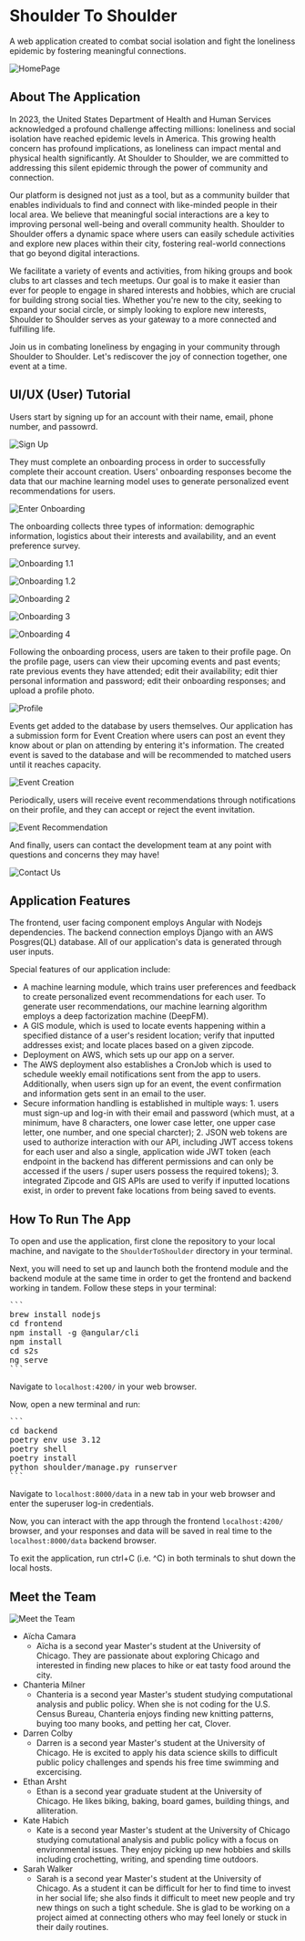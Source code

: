# Shoulder To Shoulder

A web application created to combat social isolation and fight the loneliness epidemic by fostering meaningful connections.

![HomePage](docs/media/home_page.png)

## About The Application

In 2023, the United States Department of Health and Human Services acknowledged a profound challenge affecting millions: loneliness and social isolation have reached epidemic levels in America. This growing health concern has profound implications, as loneliness can impact mental and physical health significantly. At Shoulder to Shoulder, we are committed to addressing this silent epidemic through the power of community and connection.

Our platform is designed not just as a tool, but as a community builder that enables individuals to find and connect with like-minded people in their local area. We believe that meaningful social interactions are a key to improving personal well-being and overall community health. Shoulder to Shoulder offers a dynamic space where users can easily schedule activities and explore new places within their city, fostering real-world connections that go beyond digital interactions.

We facilitate a variety of events and activities, from hiking groups and book clubs to art classes and tech meetups. Our goal is to make it easier than ever for people to engage in shared interests and hobbies, which are crucial for building strong social ties. Whether you're new to the city, seeking to expand your social circle, or simply looking to explore new interests, Shoulder to Shoulder serves as your gateway to a more connected and fulfilling life.

Join us in combating loneliness by engaging in your community through Shoulder to Shoulder. Let's rediscover the joy of connection together, one event at a time.

## UI/UX (User) Tutorial 

Users start by signing up for an account with their name, email, phone number, and passowrd. 

![Sign Up](docs/media/sign_up_page.png)

They must complete an onboarding process in order to successfully complete their account creation. Users' onboarding responses become the data that our machine learning model uses to generate personalized event recommendations for users. 

![Enter Onboarding](docs/media/onboarding_entry.png)

The onboarding collects three types of information: demographic information, logistics about their interests and availability, and an event preference survey. 

![Onboarding 1.1](docs/media/onboarding_1_1.png)  

![Onboarding 1.2](docs/media/onboarding_1_2.png)  

![Onboarding 2](docs/media/onboarding_2.png)  

![Onboarding 3](docs/media/onboarding_3.png)  

![Onboarding 4](docs/media/onboarding_4.png)  


Following the onboarding process, users are taken to their profile page. On the profile page, users can view their upcoming events and past events; rate previous events they have attended; edit their availability; edit thier personal information and password; edit their onboarding responses; and upload a profile photo. 

![Profile](docs/media/profile_overview.gif)

Events get added to the database by users themselves. Our application has a submission form for Event Creation where users can post an event they know about or plan on attending by entering it's information. The created event is saved to the database and will be recommended to matched users until it reaches capacity.

![Event Creation](docs/media/event_creation.png)

Periodically, users will receive event recommendations through notifications on their profile, and they can accept or reject the event invitation. 

![Event Recommendation](docs/media/event_suggestion.png)

And finally, users can contact the development team at any point with questions and concerns they may have!

![Contact Us](docs/media/contact_us_page.png)


## Application Features
The frontend, user facing component employs Angular with Nodejs dependencies. The backend connection employs Django with an AWS Posgres(QL) database. All of our application's data is generated through user inputs.

Special features of our application include:
- A machine learning module, which trains user preferences and feedback to create personalized event recommendations for each user. To generate user recommendations, our machine learning algorithm employs a deep factorization machine (DeepFM). 
- A GIS module, which is used to locate events happening within a specified distance of a user's resident location; verify that inputted addresses exist; and locate places based on a given zipcode. 
- Deployment on AWS, which sets up our app on a server.
- The AWS deployment also establishes a CronJob which is used to schedule weekly email notifications sent from the app to users. Additionally, when users sign up for an event, the event confirmation and information gets sent in an email to the user.
- Secure information handling is established in multiple ways: 1. users must sign-up and log-in with their email and password (which must, at a minimum, have 8 characters, one lower case letter, one upper case letter, one number, and one special charcter); 2. JSON web tokens are used to authorize interaction with our API, including JWT access tokens for each user and also a single, application wide JWT token (each endpoint in the backend has different permissions and can only be accessed if the users / super users possess the required tokens); 3. integrated Zipcode and GIS APIs are used to verify if inputted locations exist, in order to prevent fake locations from being saved to events. 

## How To Run The App

To open and use the application, first clone the repository to your local machine, and navigate to the `ShoulderToShoulder` directory in your terminal. 

Next, you will need to set up and launch both the frontend module and the backend module at the same time in order to get the frontend and backend working in tandem. Follow these steps in your terminal:

<pre>
```
brew install nodejs
cd frontend
npm install -g @angular/cli
npm install
cd s2s
ng serve
```
</pre>

Navigate to `localhost:4200/` in your web browser. 

Now, open a new terminal and run:

<pre>
```
cd backend
poetry env use 3.12
poetry shell
poetry install
python shoulder/manage.py runserver
```
</pre>

Navigate to `localhost:8000/data` in a new tab in your web browser and enter the superuser log-in credentials.

Now, you can interact with the app through the frontend `localhost:4200/` browser, and your responses and data will be saved in real time to the `localhost:8000/data` backend browser. 

To exit the application, run ctrl+C (i.e. ^C) in both terminals to shut down the local hosts.

## Meet the Team

![Meet the Team](docs/media/meet_the_team.png)

- Aïcha Camara
    - Aïcha is a second year Master's student at the University of Chicago. They are passionate about exploring Chicago and interested in finding new places to hike or eat tasty food around the city.
- Chanteria Milner
    - Chanteria is a second year Master's student studying computational analysis and public policy. When she is not coding for the U.S. Census Bureau, Chanteria enjoys finding new knitting patterns, buying too many books, and petting her cat, Clover.
- Darren Colby
    - Darren is a second year Master's student at the University of Chicago. He is excited to apply his data science skills to difficult public policy challenges and spends his free time swimming and excercising.
- Ethan Arsht
    - Ethan is a second year graduate student at the University of Chicago. He likes biking, baking, board games, building things, and alliteration.
- Kate Habich
    - Kate is a second year Master's student at the University of Chicago studying comutational analysis and public policy with a focus on environmental issues. They enjoy picking up new hobbies and skills including crochetting, writing, and spending time outdoors.
- Sarah Walker
    - Sarah is a second year Master's student at the University of Chicago. As a student it can be difficult for her to find time to invest in her social life; she also finds it difficult to meet new people and try new things on such a tight schedule. She is glad to be working on a project aimed at connecting others who may feel lonely or stuck in their daily routines.


